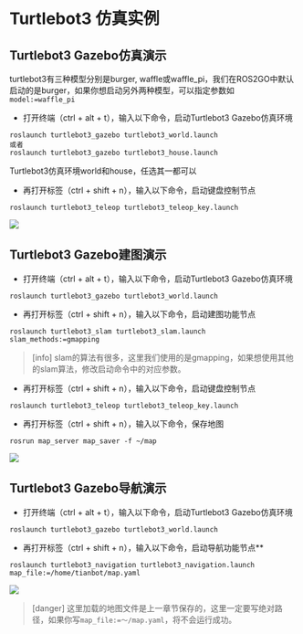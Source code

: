 # Turtlebot3 仿真实例

## **Turtlebot3 Gazebo仿真演示**
turtlebot3有三种模型分别是burger, waffle或waffle_pi，我们在ROS2GO中默认启动的是burger，如果你想启动另外两种模型，可以指定参数如`model:=waffle_pi`
* 打开终端（ctrl + alt + t），输入以下命令，启动Turtlebot3 Gazebo仿真环境
```
roslaunch turtlebot3_gazebo turtlebot3_world.launch
或者
roslaunch turtlebot3_gazebo turtlebot3_house.launch
```
Turtlebot3仿真环境world和house，任选其一都可以
* 再打开标签（ctrl + shift  + n），输入以下命令，启动键盘控制节点
```
roslaunch turtlebot3_teleop turtlebot3_teleop_key.launch
```
![](https://tianbot-pic.oss-cn-beijing.aliyuncs.com/tianbot/202109241909262.webp)

## **Turtlebot3 Gazebo建图演示**
* 打开终端（ctrl + alt + t），输入以下命令，启动Turtlebot3 Gazebo仿真环境
```
roslaunch turtlebot3_gazebo turtlebot3_world.launch
```
* 再打开标签（ctrl + shift  + n），输入以下命令，启动建图功能节点
```
roslaunch turtlebot3_slam turtlebot3_slam.launch slam_methods:=gmapping
```
>[info] slam的算法有很多，这里我们使用的是gmapping，如果想使用其他的slam算法，修改启动命令中的对应参数。
* 再打开标签（ctrl + shift  + n），输入以下命令，启动键盘控制节点
```
roslaunch turtlebot3_teleop turtlebot3_teleop_key.launch
```
* 再打开标签（ctrl + shift  + n），输入以下命令，保存地图
```
rosrun map_server map_saver -f ~/map
```
![](https://tianbot-pic.oss-cn-beijing.aliyuncs.com/tianbot/202109241910901.webp)

## **Turtlebot3 Gazebo导航演示**
* 打开终端（ctrl + alt + t），输入以下命令，启动Turtlebot3 Gazebo仿真环境
```
roslaunch turtlebot3_gazebo turtlebot3_world.launch
```
* 再打开标签（ctrl + shift  + n），输入以下命令，启动导航功能节点**
```
roslaunch turtlebot3_navigation turtlebot3_navigation.launch map_file:=/home/tianbot/map.yaml
```
![](https://tianbot-pic.oss-cn-beijing.aliyuncs.com/tianbot/202109241938613.webp)

>[danger] 这里加载的地图文件是上一章节保存的，这里一定要写绝对路径，如果你写`map_file:=～/map.yaml`，将不会运行成功。
